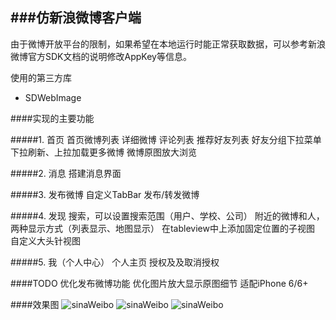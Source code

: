 ###仿新浪微博客户端
---
由于微博开放平台的限制，如果希望在本地运行时能正常获取数据，可以参考新浪微博官方SDK文档的说明修改AppKey等信息。

使用的第三方库

* SDWebImage


####实现的主要功能

#####1. 首页
	首页微博列表
	详细微博
	评论列表
    推荐好友列表
    好友分组下拉菜单
    下拉刷新、上拉加载更多微博
    微博原图放大浏览

#####2. 消息
	搭建消息界面

#####3. 发布微博
	自定义TabBar
	发布/转发微博

#####4. 发现
    搜索，可以设置搜索范围（用户、学校、公司）
    附近的微博和人，两种显示方式（列表显示、地图显示）
		在tableview中上添加固定位置的子视图
		自定义大头针视图

#####5. 我（个人中心）
    个人主页
    授权及及取消授权


####TODO
	优化发布微博功能
	优化图片放大显示原图细节
	适配iPhone 6/6+


####效果图
![sinaWeibo](http://img.blog.csdn.net/20150627205251608)
![sinaWeibo](http://img.blog.csdn.net/20150627205313229)
![sinaWeibo](http://img.blog.csdn.net/20150627205337857)